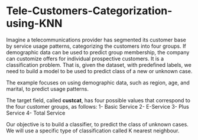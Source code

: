 # Tele-Customers-Categorization-using-KNN
Imagine a telecommunications provider has segmented its customer base by service usage patterns, categorizing the customers into four groups. If demographic data can be used to predict group membership, the company can customize offers for individual prospective customers. It is a classification problem. That is, given the dataset,  with predefined labels, we need to build a model to be used to predict class of a new or unknown case. 

The example focuses on using demographic data, such as region, age, and marital, to predict usage patterns. 

The target field, called __custcat__, has four possible values that correspond to the four customer groups, as follows:
  1- Basic Service
  2- E-Service
  3- Plus Service
  4- Total Service

Our objective is to build a classifier, to predict the class of unknown cases. We will use a specific type of classification called K nearest neighbour.
